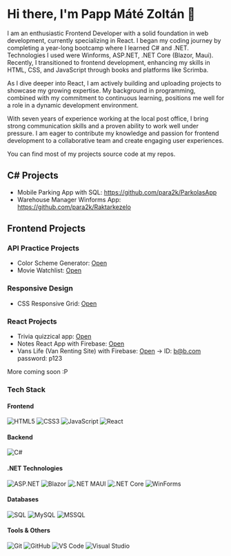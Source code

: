 # Hi there, I'm Papp Máté Zoltán 👋

I am an enthusiastic Frontend Developer with a solid foundation in web development, currently specializing in React. I began my coding journey by completing a year-long bootcamp where I learned C# and .NET. 
Technologies I used were Winforms, ASP.NET, .NET Core (Blazor, Maui). Recently, I transitioned to frontend development, enhancing my skills in HTML, CSS, and JavaScript through books and platforms like Scrimba.

As I dive deeper into React, I am actively building and uploading projects to showcase my growing expertise. My background in programming, combined with my commitment to continuous learning, positions me well for a role in a dynamic development environment.

With seven years of experience working at the local post office, I bring strong communication skills and a proven ability to work well under pressure. I am eager to contribute my knowledge and passion for frontend development to a collaborative team and create engaging user experiences.

You can find most of my projects source code at my repos.

## C# Projects
- Mobile Parking App with SQL: https://github.com/para2k/ParkolasApp
- Warehouse Manager Winforms App: https://github.com/para2k/Raktarkezelo

## Frontend Projects

### API Practice Projects
- Color Scheme Generator: [Open](https://colorsschemegenerator.netlify.app/)
- Movie Watchlist: [Open](https://imdbmovieswatchlist.netlify.app/)

### Responsive Design
- CSS Responsive Grid: [Open](https://learningjournalcssgrid.netlify.app/)

### React Projects
- Trivia quizzical app: [Open](https://gleeful-horse-86f32d.netlify.app/)
- Notes React App with Firebase: [Open](https://dancing-tanuki-f67f75.netlify.app/)
- Vans Life (Van Renting Site) with Firebase: [Open](https://vanslifeforever.netlify.app/) -> ID: b@b.com password: p123

More coming soon :P

### Tech Stack

#### Frontend
![HTML5](https://img.shields.io/badge/-HTML5-E34F26?logo=html5&logoColor=white&style=flat)
![CSS3](https://img.shields.io/badge/-CSS3-1572B6?logo=css3&logoColor=white&style=flat)
![JavaScript](https://img.shields.io/badge/-JavaScript-F7DF1E?logo=javascript&logoColor=black&style=flat)
![React](https://img.shields.io/badge/-React-61DAFB?logo=react&logoColor=black&style=flat)

#### Backend
![C#](https://img.shields.io/badge/-C%23-239120?logo=c-sharp&logoColor=white&style=flat)

#### .NET Technologies
![ASP.NET](https://img.shields.io/badge/-ASP.NET-5C2D91?logo=dotnet&logoColor=white&style=flat)
![Blazor](https://img.shields.io/badge/-Blazor-512BD4?logo=blazor&logoColor=white&style=flat)
![.NET MAUI](https://img.shields.io/badge/-.NET_MAUI-5C2D91?logo=dotnet&logoColor=white&style=flat)
![.NET Core](https://img.shields.io/badge/-.NET_Core-512BD4?logo=dotnet&logoColor=white&style=flat)
![WinForms](https://img.shields.io/badge/-WinForms-0078D6?logo=windows&logoColor=white&style=flat)

#### Databases
![SQL](https://img.shields.io/badge/-SQL-4479A1?logo=postgresql&logoColor=white&style=flat)
![MySQL](https://img.shields.io/badge/-MySQL-4479A1?logo=mysql&logoColor=white&style=flat)
![MSSQL](https://img.shields.io/badge/-MSSQL-CC2927?logo=microsoft-sql-server&logoColor=white&style=flat)

#### Tools & Others
![Git](https://img.shields.io/badge/-Git-F05032?logo=git&logoColor=white&style=flat)
![GitHub](https://img.shields.io/badge/-GitHub-181717?logo=github&logoColor=white&style=flat)
![VS Code](https://img.shields.io/badge/-VS%20Code-007ACC?logo=visual-studio-code&logoColor=white&style=flat)
![Visual Studio](https://img.shields.io/badge/-Visual%20Studio-5C2D91?logo=visual-studio&logoColor=white&style=flat)
